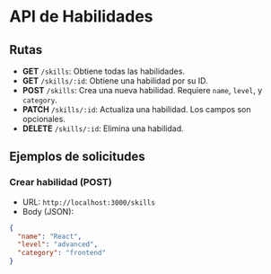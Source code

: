 # API de Habilidades

## Rutas

- **GET** `/skills`: Obtiene todas las habilidades.
- **GET** `/skills/:id`: Obtiene una habilidad por su ID.
- **POST** `/skills`: Crea una nueva habilidad. Requiere `name`, `level`, y `category`.
- **PATCH** `/skills/:id`: Actualiza una habilidad. Los campos son opcionales.
- **DELETE** `/skills/:id`: Elimina una habilidad.

## Ejemplos de solicitudes

### Crear habilidad (POST)
- URL: `http://localhost:3000/skills`
- Body (JSON):
```json
{
  "name": "React",
  "level": "advanced",
  "category": "frontend"
}
